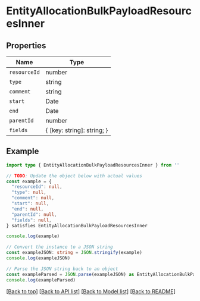 
# EntityAllocationBulkPayloadResourcesInner


## Properties

Name | Type
------------ | -------------
`resourceId` | number
`type` | string
`comment` | string
`start` | Date
`end` | Date
`parentId` | number
`fields` | { [key: string]: string; }

## Example

```typescript
import type { EntityAllocationBulkPayloadResourcesInner } from ''

// TODO: Update the object below with actual values
const example = {
  "resourceId": null,
  "type": null,
  "comment": null,
  "start": null,
  "end": null,
  "parentId": null,
  "fields": null,
} satisfies EntityAllocationBulkPayloadResourcesInner

console.log(example)

// Convert the instance to a JSON string
const exampleJSON: string = JSON.stringify(example)
console.log(exampleJSON)

// Parse the JSON string back to an object
const exampleParsed = JSON.parse(exampleJSON) as EntityAllocationBulkPayloadResourcesInner
console.log(exampleParsed)
```

[[Back to top]](#) [[Back to API list]](../README.md#api-endpoints) [[Back to Model list]](../README.md#models) [[Back to README]](../README.md)


